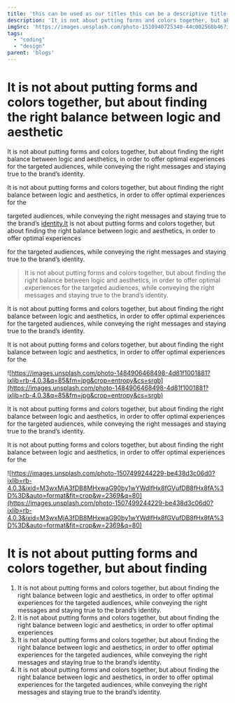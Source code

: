 ```yaml
---
title: 'this can be used as our titles this can be a descriptive title with a lot of words'
description: 'It is not about putting forms and colors together, but about finding the right balance between logic and aesthetics, in order to offer optimal experiences for the targeted audiences, while conveying the right messages and staying true to the brand’s identity.'
imgSrc: 'https://images.unsplash.com/photo-1510940725340-44c002560b46?ixlib=rb-4.0.3&ixid=M3wxMjA3fDB8MHxwaG90by1wYWdlfHx8fGVufDB8fHx8fA%3D%3D&auto=format&fit=crop&w=2370&q=80'
tags:
  - "coding"
  - "design"
parent: 'blogs'
---
```


# It is not about putting forms and colors together, but about finding the right balance between logic and aesthetic

It is not about putting forms and colors together, but about finding the right balance between logic and aesthetics, in order to offer optimal experiences for the targeted audiences, while conveying the right messages and staying true to the brand’s identity.

It is not about putting forms and colors together, but about finding the right balance between logic and aesthetics, in order to offer optimal experiences for the

targeted audiences, while conveying the right messages and staying true to the brand’s [identity.It](http://identity.it/) is not about putting forms and colors together, but about finding the right balance between logic and aesthetics, in order to offer optimal experiences

for the targeted audiences, while conveying the right messages and staying true to the brand’s identity.

> It is not about putting forms and colors together, but about finding the right balance between logic and aesthetics, in order to offer optimal experiences for the targeted audiences, while conveying the right messages and staying true to the brand’s identity.

It is not about putting forms and colors together, but about finding the right balance between logic and aesthetics, in order to offer optimal experiences for the targeted audiences, while conveying the right messages and staying true to the brand’s identity.

It is not about putting forms and colors together, but about finding the right balance between logic and aesthetics, in order to offer optimal experiences for the

![https://images.unsplash.com/photo-1484906468498-4d81f1001881?ixlib=rb-4.0.3&q=85&fm=jpg&crop=entropy&cs=srgb](https://images.unsplash.com/photo-1484906468498-4d81f1001881?ixlib=rb-4.0.3&q=85&fm=jpg&crop=entropy&cs=srgb)

It is not about putting forms and colors together, but about finding the right balance between logic and aesthetics, in order to offer optimal experiences for the targeted audiences, while conveying the right messages and staying true to the brand’s identity.

It is not about putting forms and colors together, but about finding the right balance between logic and aesthetics, in order to offer optimal experiences for the

![https://images.unsplash.com/photo-1507499244229-be438d3c06d0?ixlib=rb-4.0.3&ixid=M3wxMjA3fDB8MHxwaG90by1wYWdlfHx8fGVufDB8fHx8fA%3D%3D&auto=format&fit=crop&w=2369&q=80](https://images.unsplash.com/photo-1507499244229-be438d3c06d0?ixlib=rb-4.0.3&ixid=M3wxMjA3fDB8MHxwaG90by1wYWdlfHx8fGVufDB8fHx8fA%3D%3D&auto=format&fit=crop&w=2369&q=80)

# It is not about putting forms and colors together, but about finding

1. It is not about putting forms and colors together, but about finding the right balance between logic and aesthetics, in order to offer optimal experiences for the targeted audiences, while conveying the right messages and staying true to the brand’s identity.
2. It is not about putting forms and colors together, but about finding the right balance between logic and aesthetics, in order to offer optimal experiences
3. It is not about putting forms and colors together, but about finding the right balance between logic and aesthetics, in order to offer optimal experiences for the targeted audiences, while conveying the right messages and staying true to the brand’s identity.
4. It is not about putting forms and colors together, but about finding the right balance between logic and aesthetics, in order to offer optimal experiences for the targeted audiences, while conveying the right messages and staying true to the brand’s identity.
